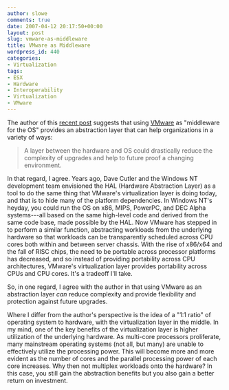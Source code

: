 ```yaml
---
author: slowe
comments: true
date: 2007-04-12 20:17:50+00:00
layout: post
slug: vmware-as-middleware
title: VMware as Middleware
wordpress_id: 440
categories:
- Virtualization
tags:
- ESX
- Hardware
- Interoperability
- Virtualization
- VMware
---
```


The author of this [recent post](http://blog.rvpc.com/index.php/vmware-as-an-abstraction-layer-may-not-be-that-far-off/) suggests that using [VMware](http://www.vmware.com/) as "middleware for the OS" provides an abstraction layer that can help organizations in a variety of ways:

>A layer between the hardware and OS could drastically reduce the complexity of upgrades and help to future proof a changing environment.

In that regard, I agree. Years ago, Dave Cutler and the Windows NT development team envisioned the HAL (Hardware Abstraction Layer) as a tool to do the same thing that VMware's virtualization layer is doing today, and that is to hide many of the platform dependencies. In Windows NT's heyday, you could run the OS on x86, MIPS, PowerPC, and DEC Alpha systems---all based on the same high-level code and derived from the same code base, made possible by the HAL. Now VMware has stepped in to perform a similar function, abstracting workloads from the underlying hardware so that workloads can be transparently scheduled across CPU cores both within and between server chassis. With the rise of x86/x64 and the fall of RISC chips, the need to be portable across processor platforms has decreased, and so instead of providing portability across CPU architectures, VMware's virtualization layer provides portability across CPUs and CPU cores. It's a tradeoff I'll take.

So, in one regard, I agree with the author in that using VMware as an abstraction layer _can_ reduce complexity and provide flexibility and protection against future upgrades.

Where I differ from the author's perspective is the idea of a "1:1 ratio" of operating system to hardware, with the virtualization layer in the middle. In my mind, one of the key benefits of the virtualization layer is higher utilization of the underlying hardware. As multi-core processors proliferate, many mainstream operating systems (not all, but many) are unable to effectively utilize the processing power. This will become more and more evident as the number of cores and the parallel processing power of each core increases. Why then not multiplex workloads onto the hardware? In this case, you still gain the abstraction benefits but you also gain a better return on investment.
